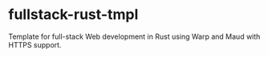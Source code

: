 # fullstack-rust-tmpl
Template for full-stack Web development in Rust using Warp and Maud with HTTPS support.
